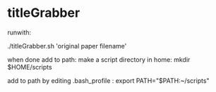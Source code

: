 # titleGrabber

runwith:

./titleGrabber.sh 'original paper filename'



when done add to path:
make a script directory in home:
mkdir $HOME/scripts

add to path by editing .bash_profile : export PATH="$PATH:~/scripts"

